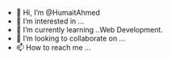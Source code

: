 - 👋 Hi, I’m @HumaitAhmed
- 👀 I’m interested in ...
- 🌱 I’m currently learning ..Web Development.
- 💞️ I’m looking to collaborate on ...
- 📫 How to reach me ...

<!---
HumaitAhmed/HumaitAhmed is a ✨ special ✨ repository because its `README.md` (this file) appears on your GitHub profile.
You can click the Preview link to take a look at your changes.
--->
